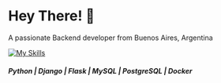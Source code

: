<h1 align="left">Hey There! 👋</h1>
<p align="left">A passionate Backend developer from Buenos Aires, Argentina
</p>

[![My Skills](https://skillicons.dev/icons?i=py,django,flask,mysql,postgres,docker)](https://skillicons.dev)
<h5 align="left"> Python | Django | Flask | MySQL | PostgreSQL | Docker </h5>
